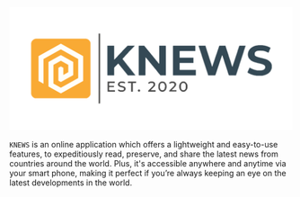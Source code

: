 <img src="assets/logo.png">

`KNEWS` is an online application which offers a lightweight and easy-to-use features, to expeditiously read, preserve, and share the latest news from countries around the world. Plus, it's accessible anywhere and anytime via your smart phone, making it perfect if you’re always keeping an eye on the latest developments in the world.